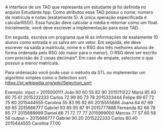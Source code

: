 A interface de um TAD que representa um estudante já foi definida no arquivo Estudante.hpp. Como atributos esse TAD possui o nome, número de matrícula e notas (exatamente 5). A única operação especificada é calcularRSG(). Essa função deve calcular a média e retornar como um float. Inicialmente, você deve escrever a implementação para esse TAD.

Em seguida, escreva um programa que lê as informações de exatamente 10 alunos como entrada e os salva em um vetor. Em seguida, ele deve escrever na saída a matrícula, nome e o RSG dos três melhores alunos de forma ordenada pelo RSG (do maior para o menor). O RSG deve ser escrito com precisão de 2 casas decimais*. Em caso de empate, selecione o que possuir a menor matrícula.

Para ordenação você pode usar o método da STL ou implementar um algoritmo simples como o Selection sort: https://pt.wikipedia.org/wiki/Selection_sort

Exemplo:
input = 
2015000111 João 60 60 55 82 90
2015111222 Maria 85 83 60 75 61
2015222333 Carlos 72 99 80 73 78
2015333444 Felipe 89 67 72 75 80
2015444555 Carolina 55 83 95 92 60
2015555666 Joana 64 67 69 69 65
2015666777 Gabriel 93 85 95 87 91
2015777888 Fernanda 82 66 78 65 77
2015888999 Daniel 68 71 72 77 77
2015999000 Marcos 77 57 60 58 58
output =
2015666777 Gabriel 90.20
2015222333 Carlos 80.40
2015444555 Carolina 77.00
